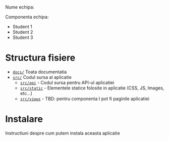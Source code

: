 # <Nume Proiect>

Nume echipa: <nume echipa>

Componenta echipa:

* Student 1
* Student 2
* Student 3

# Structura fisiere

* [`docs/`](/docs) Toata documentatia
* [`src/`](/src) Codul sursa al aplicatie
    * [`src/api`](/src/api) - Codul sursa pentru API-ul aplicatiei
    * [`src/static`](/src/static) - Elementele statice folosite in aplicatie (CSS, JS, Images, etc...)
    * [`src/views`](/src/views) - TBD: pentru componenta I pot fi paginile aplicatiei


# Instalare

Instructiuni despre cum putem instala aceasta aplicatie
